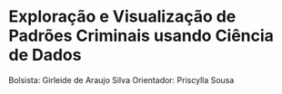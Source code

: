 # Exploração e Visualização de Padrões Criminais usando Ciência de Dados
Bolsista: Girleide de Araujo Silva
Orientador: Priscylla Sousa
